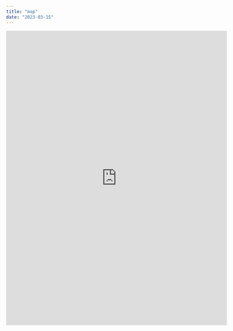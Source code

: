 ```yaml
---
title: "map"
date: "2023-03-15"
---
```



<iframe height="800" width="600" frameborder="no" src=" https://huaxinwanglu.shinyapps.io/data/"> </iframe>
